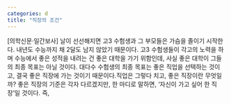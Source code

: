 ```yaml
---
categories: d
title: "직장의 조건"
---
```

[의학신문·일간보사] 날이 선선해지면 고3 수험생과 그 부모들은 가슴을 졸이기 시작한다. 내년도 수능까지 채 2달도 남지 않았기 때문이다. 고3 수험생들이 각고의 노력을 하며 수능에서 좋은 성적을 내려는 건 좋은 대학을 가기 위함인데, 사실 좋은 대학이 그들의 최종 목표는 아닐 것이다. 대다수 수험생의 최종 목표는 좋은 직업을 선택하는 것이고, 결국 좋은 직장에 가는 것이기 때문이다.직업은 그렇다 치고, 좋은 직장이란 무엇일까? 좋은 직장의 기준은 각자 다르겠지만, 한 마디로 말하면, ‘자신이 가고 싶어 한 직장’일 것이다. 즉,